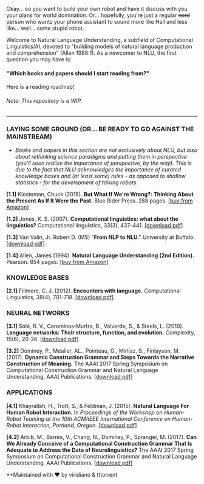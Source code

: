 Okay... so you want to build your own robot and have it discuss with you your plans for world domination. Or... hopefully, you're just a regular ~~nerd~~ person who wants your phone assistant to sound more like Hall and less like... well... some stupid robot.

Welcome to Natural Language Understanding, a subfield of Computational Linguistics/AI, devoted to "building models of natural language production and comprehension" (Allen 1988:1). As a newcomer to NLU, the first question you may have is:

#### "Which books and papers should I start reading from?"

Here is a reading roadmap!

###### Note: This repository is a WIP.


---------------------------------------

### LAYING SOME GROUND (OR... BE READY TO GO AGAINST THE MAINSTREAM)

- *Books and papers in this section are not exclusively about NLU, but also about rethinking science paradigms and putting them in perspective (you'll soon realize the importance of perspective, by the way). This is due to the fact that NLU acknowledges the importance of curated knowledge bases and (at least some) rules - as opposed to shallow statistics - for the development of talking robots.*

**[1.1]** Klosteman, Chuck (2016). **But What If We're Wrong?: Thinking About the Present As If It Were the Past.** Blue Rider Press. 288 pages. [[buy from Amazon]](https://www.amazon.com/But-What-If-Were-Wrong/dp/0399184120)

**[1.2]** Jones, K. S. (2007). **Computational linguistics: what about the linguistics?** Computational linguistics, 33(3), 437-441. [[download pdf]](https://github.com/viridiano/Talking-to-Robots/blob/master/papers/jones_computational_linguistics_what_about_the_linguistics.pdf)

**[1.3]** Van Valin, Jr. Robert D. (MS) "**From NLP to NLU**." University at Buffalo. [[download pdf]](https://github.com/viridiano/Talking-To-Robots/blob/master/papers/Van_Valin_From_NLP_to_NLU.pdf)

**[1.4]** Allen, James (1994). **Natural Language Understanding (2nd Edition).** Pearson. 654 pages. [[buy from Amazon]](https://www.amazon.com/Natural-Language-Understanding-James-Allen/dp/0805303340)

### KNOWLEDGE BASES

**[2.1]** Fillmore, C. J. (2012). **Encounters with language.** Computational Linguistics, 38(4), 701-718. [[download pdf]](https://github.com/viridiano/Talking-to-Robots/blob/master/papers/fillmore_encounters_with_language.pdf)

### NEURAL NETWORKS

**[3.1]** Solé, R. V., Corominas‐Murtra, B., Valverde, S., & Steels, L. (2010). **Language networks: Their structure, function, and evolution.** Complexity, 15(6), 20-26. [[download pdf]](https://github.com/viridiano/Talking-To-Robots/blob/master/papers/Sole_Language_Networks_Their_Structure_Function_and_Evolution.pdf)

**[3.2]** Dominey, P., Mealier, AL., Pointeau, G., Mirliaz, S., Finlayson, M. (2017). **Dynamic Construction Grammar and Steps Towards the Narrative Construction of Meaning.** The AAAI 2017 Spring Symposium on Computational Construction Grammar and Natural Language Understanding. AAAI Publications. [[download pdf]](https://github.com/viridiano/Talking-to-Robots/blob/master/papers/Dynamic_Construction_Grammar_and_Steps_Towards_the_Narrative_Construction_of_Meaning.pdf)

### APPLICATIONS

**[4.1]** Khayrallah, H., Trott, S., & Feldman, J. (2015). **Natural Language For Human Robot Interaction.** In *Proceedings of the Workshop on Human-Robot Teaming at the 10th ACM/IEEE International Conference on Human-Robot Interaction, Portland, Oregon.* [[download pdf]](https://github.com/viridiano/Talking-to-Robots/blob/master/papers/khayrallah_trott_feldman_natural_language_for_robot_human_interaction.pdf)

**[4.2]** Arbib, M., Barrès, V., Chang, N., Dominey, P., Spranger, M. (2017). **Can We Already Conceive of a Computational Construction Grammar That Is Adequate to Address the Data of Neurolinguistics?** The AAAI 2017 Spring Symposium on Computational Construction Grammar and Natural Language Understanding. AAAI Publications. [[download pdf]](https://github.com/viridiano/Talking-to-Robots/blob/master/papers/Can_We_Already_Conceive_of_a_Computational_Construction_Grammar_That_Is_Adequate_to_Address_the_Data_of_Neurolinguistics.pdf)

**Maintained with :heart: by viridiano & tttorrent
